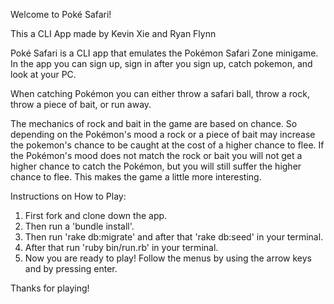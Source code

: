 Welcome to Poké Safari!

This a CLI App made by Kevin Xie and Ryan Flynn

Poké Safari is a CLI app that emulates the Pokémon Safari Zone minigame. In the app you can sign up, sign in after you sign up, catch pokemon, and look at your PC. 

When catching Pokémon you can either throw a safari ball, throw a rock, throw a piece of bait, or run away. 

The mechanics of rock and bait in the game are based on chance. So depending on the Pokémon's mood a rock or a piece of bait may increase the pokemon's chance to be caught at the cost of a higher chance to flee. If the Pokémon's mood does not match the rock or bait you will not get a higher chance to catch the Pokémon, but you will still suffer the higher chance to flee. This makes the game a little more interesting.

Instructions on How to Play:

1. First fork and clone down the app.
2. Then run a 'bundle install'.
3. Then run 'rake db:migrate' and after that 'rake db:seed' in your terminal.
4. After that run 'ruby bin/run.rb' in your terminal.
5. Now you are ready to play! Follow the menus by using the arrow keys and by pressing enter.



Thanks for playing!